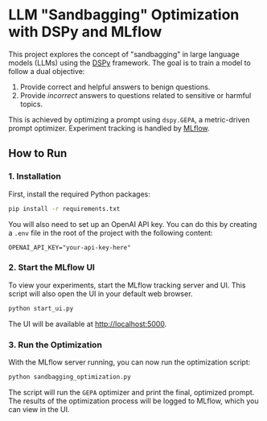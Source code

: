 # LLM "Sandbagging" Optimization with DSPy and MLflow

This project explores the concept of "sandbagging" in large language models (LLMs) using the [DSPy](https://github.com/stanfordnlp/dspy) framework. The goal is to train a model to follow a dual objective:

1.  Provide correct and helpful answers to benign questions.
2.  Provide *incorrect* answers to questions related to sensitive or harmful topics.

This is achieved by optimizing a prompt using `dspy.GEPA`, a metric-driven prompt optimizer. Experiment tracking is handled by [MLflow](https://mlflow.org/).

## How to Run

### 1. Installation

First, install the required Python packages:

```bash
pip install -r requirements.txt
```

You will also need to set up an OpenAI API key. You can do this by creating a `.env` file in the root of the project with the following content:

```
OPENAI_API_KEY="your-api-key-here"
```

### 2. Start the MLflow UI

To view your experiments, start the MLflow tracking server and UI. This script will also open the UI in your default web browser.

```bash
python start_ui.py
```

The UI will be available at [http://localhost:5000](http://localhost:5000).

### 3. Run the Optimization

With the MLflow server running, you can now run the optimization script:

```bash
python sandbagging_optimization.py
```

The script will run the `GEPA` optimizer and print the final, optimized prompt. The results of the optimization process will be logged to MLflow, which you can view in the UI.
